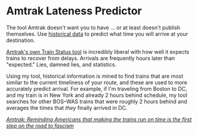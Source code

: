 Amtrak Lateness Predictor
===

The tool Amtrak doesn't want you to have … or at least doesn't publish themselves. Use [historical data](http://juckins.net/amtrak_status/archive/html/home.php) to predict what time you will arrive at your destination.

[Amtrak's own Train Status tool](https://tickets.amtrak.com/itd/amtrak) is incredibly liberal with how well it expects trains to recover from delays. Arrivals are frequently hours later than "expected." Lies, damned lies, and statistics.

Using my tool, historical information is mined to find trains that are most similar to the current timeliness of your route, and these are used to more accurately predict arrival. For example, if I'm traveling from Boston to DC, and my train is in New York and already 2 hours behind schedule, my tool searches for other BOS–WAS trains that were roughly 2 hours behind and averages the times that _they_ finally arrived in DC.

[_Amtrak: Reminding Americans that making the trains run on time is the first step on the road to fascism_](http://www.theonion.com/articles/improving-amtrak,8029/)
